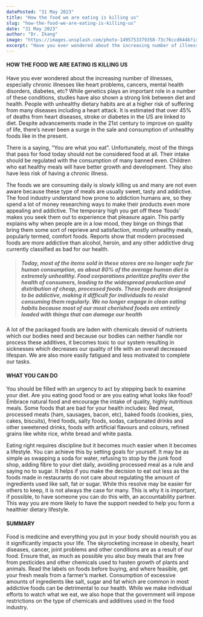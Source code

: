 ```yaml
---
datePosted: "31 May 2023"
title: "How the food we are eating is killing us"
slug: "how-the-food-we-are-eating-is-killing-us"
date: "31 May 2023"
author: "Dr. Ikang"
image: "https://images.unsplash.com/photo-1495753379358-73c76ccd644b?ixlib=rb-4.0.3&ixid=M3wxMjA3fDB8MHxwaG90by1wYWdlfHx8fGVufDB8fHx8fA%3D%3D&auto=format&fit=crop&w=939&q=80"
excerpt: "Have you ever wondered about the increasing number of illnesses..."
---
```


#### HOW THE FOOD WE ARE EATING IS KILLING US

Have you ever wondered about the increasing number of illnesses, especially chronic illnesses like heart problems, cancers, mental health disorders, diabetes, etc?
While genetics plays an important role in a number of these conditions, studies have also shown a strong link between diet and health. People with unhealthy dietary habits are at a higher risk of suffering from many diseases including a heart attack.
It is estimated that over 45% of deaths from heart diseases, stroke or diabetes in the US are linked to diet.
Despite advancements made in the 21st century to improve on quality of life, there’s never been a surge in the sale and consumption of unhealthy foods like in the present.

There is a saying, “You are what you eat”. Unfortunately, most of the things that pass for food today should not be considered food at all. Their intake should be regulated with the consumption of many banned even.
Children who eat healthy meals will have better growth and development. They also have less risk of having a chronic illness.

The foods we are consuming daily is slowly killing us and many are not even aware because these type of meals are usually sweet, tasty and addictive. The food industry understand how prone to addiction humans are, so they spend a lot of money researching ways to make their products even more appealing and addictive. The temporary high you get off these ‘foods’ makes you seek them out to experience that pleasure again. This partly explains why when people are in a low mood, they binge on things that bring them some sort of reprieve and satisfaction, mostly unhealthy meals, popularly termed, comfort foods. Reports show that modern processed foods are more addictive than alcohol, heroin, and any other addictive drug currently classified as bad for our health.

> ##### Today, most of the items sold in these stores are no longer safe for human consumption, as about 80% of the average human diet is extremely unhealthy. Food corporations prioritize profits over the health of consumers, leading to the widespread production and distribution of cheap, processed foods. These foods are designed to be addictive, making it difficult for individuals to resist consuming them regularly. We no longer engage in clean eating habits because most of our most cherished foods are entirely loaded with things that can damage our health

A lot of the packaged foods are laden with chemicals devoid of nutrients which our bodies need and because our bodies can neither handle nor process these additives, it becomes toxic to our system resulting in sicknesses which decreases our quality of life with an overall decreased lifespan. We are also more easily fatigued and less motivated to complete our tasks.

#### WHAT YOU CAN DO

You should be filled with an urgency to act by stepping back to examine your diet.
Are you eating good food or are you eating what looks like food?
Embrace natural food and encourage the intake of quality, highly nutritious meals.
Some foods that are bad for your health includes:
Red meat, processed meats (ham, sausages, bacon, etc), baked foods (cookies, pies, cakes, biscuits), fried foods, salty foods, sodas, carbonated drinks and other sweetened drinks, foods with artificial flavours and colours, refined grains like white rice, white bread and white pasta.

Eating right requires discipline but it becomes much easier when it becomes a lifestyle. You can achieve this by setting goals for yourself. It may be as simple as swapping a soda for water, refusing to stop by the junk food shop, adding fibre to your diet daily, avoiding processed meal as a rule and saying no to sugar.
It helps if you make the decision to eat out less as the foods made in restaurants do not care about regulating the amount of ingredients used like salt, fat or sugar.
While this resolve may be easier for others to keep, it is not always the case for many. This is why it is important, if possible, to have someone you can do this with, an accountability partner. This way you are more likely to have the support needed to help you form a healthier dietary lifestyle.

#### SUMMARY

Food is medicine and everything you put in your body should nourish you as it significantly impacts your life.
The skyrocketing increase in obesity, heart diseases, cancer, joint problems and other conditions are as a result of our food.
Ensure that, as much as possible you also buy meals that are free from pesticides and other chemicals used to hasten growth of plants and animals.
Read the labels on foods before buying, and where feasible, get your fresh meals from a farmer’s market.
Consumption of excessive amounts of ingredients like salt, sugar and fat which are common in most addictive foods can be detrimental to our health.
While we make individual efforts to watch what we eat, we also hope that the government will impose restrictions on the type of chemicals and additives used in the food industry.
